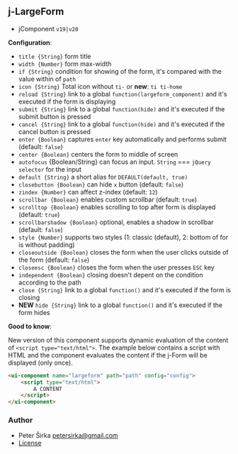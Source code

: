 ## j-LargeForm

- jComponent `v19|v20`

__Configuration__:

- `title {String}` form title
- `width {Number}` form max-width
- `if {String}` condition for showing of the form, it's compared with the value within of `path`
- `icon {String}` Total icon without `ti-` or __new__: `ti ti-home`
- `reload {String}` link to a global `function(largeform_component)` and it's executed if the form is displaying
- `submit {String}` link to a global `function(hide)` and it's executed if the submit button is pressed
- `cancel {String}` link to a global `function(hide)` and it's executed if the cancel button is pressed
- `enter {Boolean}` captures `enter` key automatically and performs submit (default: `false`)
- `center {Boolean}` centers the form to middle of screen
- `autofocus` {Boolean/String} can focus an input. `String` === `jQuery selector` for the input
- `default {String}` a short alias for `DEFAULT(default, true)`
- `closebutton {Boolean}` can hide `x` button (default: `false`)
- `zindex {Number}` can affect z-index (default: `12`)
- `scrollbar {Boolean}` enables custom scrollbar (default: `true`)
- `scrolltop {Boolean}` enables scrolling to top after form is displayed (default: `true`)
- `scrollbarshadow {Boolean}` optional, enables a shadow in scrollbar (default: `false`)
- `style {Number}` supports two styles (1: classic (default), 2: bottom of for is without padding)
- `closeoutside {Boolean}` closes the form when the user clicks outside of the form (default: `false`)
- `closeesc {Boolean}` closes the form when the user presses `ESC` key
- `independent {Boolean}` closing doesn't depent on the condition according to the path
- `close {String}` link to a global `function()` and it's executed if the form is closing
- __NEW__ `hide {String}` link to a global `function()` and it's executed if the form hides

__Good to know__:

New version of this component supports dynamic evaluation of the content of `<script type="text/html">`. The example below contains a script with HTML and the component evaluates the content if the j-Form will be displayed (only once).

```html
<ui-component name="largeform" path="path" config="config">
	<script type="text/html">
		A CONTENT
	</script>
</ui-component>
```

### Author

- Peter Širka <petersirka@gmail.com>
- [License](https://www.totaljs.com/license/)